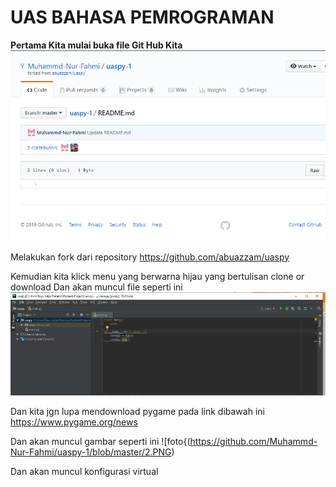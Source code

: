 
# **UAS BAHASA PEMROGRAMAN**

**Pertama Kita mulai buka file Git Hub Kita**
![foto](https://github.com/Muhammd-Nur-Fahmi/uaspy-1/blob/master/1.PNG)

 Melakukan fork dari repository https://github.com/abuazzam/uaspy
 
 Kemudian kita klick menu yang berwarna hijau
 yang bertulisan clone or download
Dan akan muncul file seperti ini
![foto](https://github.com/Muhammd-Nur-Fahmi/uaspy-1/blob/master/2.PNG)

Dan kita jgn lupa mendownload pygame pada link dibawah ini
https://www.pygame.org/news

Dan akan muncul gambar seperti ini
![foto{(https://github.com/Muhammd-Nur-Fahmi/uaspy-1/blob/master/2.PNG)

Dan akan muncul konfigurasi virtual



